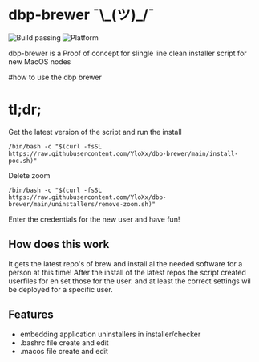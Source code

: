 # dbp-brewer ¯\\\_(ツ)_/¯

![Build passing](https://img.shields.io/badge/Build-pass-brightgreen)
![Platform](https://img.shields.io/badge/Platform-MacOs-lightgrey)


dbp-brewer is a Proof of concept for slingle line clean installer script for new MacOS nodes



#how to use the dbp brewer


# tl;dr;

Get the latest version of the script and run the install

    /bin/bash -c "$(curl -fsSL https://raw.githubusercontent.com/YloXx/dbp-brewer/main/install-poc.sh)"

Delete zoom

    /bin/bash -c "$(curl -fsSL https://raw.githubusercontent.com/YloXx/dbp-brewer/main/uninstallers/remove-zoom.sh)"
    
Enter the credentials for the new user and have fun!

## How does this work

It gets the latest repo's of brew and install al the needed software for a person at this time!
After the install of the latest repos the script created userfiles for en set those for the user.
and at least the correct settings wil be deployed for a specific user.

## Features
- embedding application uninstallers in installer/checker
- .bashrc file create and edit
- .macos file create and edit
